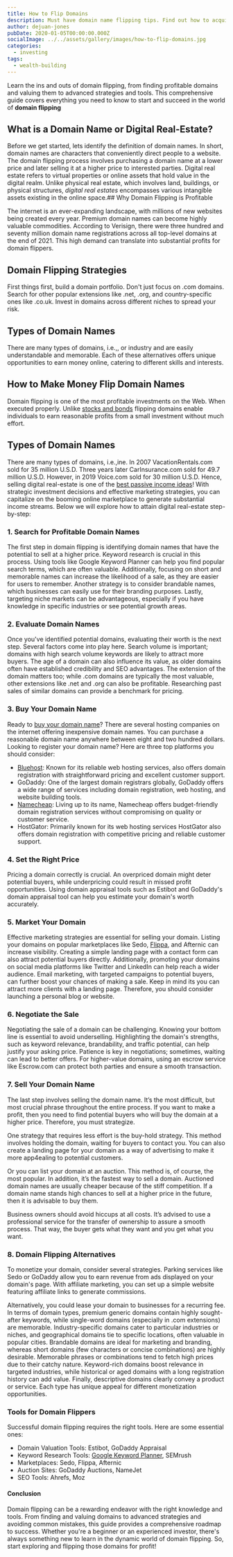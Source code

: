```yaml
---
title: How to Flip Domains
description: Must have domain name flipping tips. Find out how to acquire, enhance, and resell digital real estate for profit.
author: dejuan-jones
pubDate: 2020-01-05T00:00:00.000Z
socialImage: ../../assets/gallery/images/how-to-flip-domains.jpg
categories:
  - investing
tags:
  - wealth-building
---
```


Learn the ins and outs of domain flipping, from finding profitable domains and valuing them to advanced strategies and tools. This comprehensive guide covers everything you need to know to start and succeed in the world of **domain flipping**

## What is a Domain Name or Digital Real-Estate?

Before we get started, lets identify the definition of domain names. In short, domain names are characters that conveniently direct people to a website. The domain flipping process involves purchasing a domain name at a lower price and later selling it at a higher price to interested parties. Digital real estate refers to virtual properties or online assets that hold value in the digital realm. Unlike physical real estate, which involves land, buildings, or physical structures, *digital real estates* encompasses various intangible assets existing in the online space.## Why Domain Flipping is Profitable

The internet is an ever-expanding landscape, with millions of new websites being created every year. Premium domain names can become highly valuable commodities. According to Verisign, there were three hundred and seventy million domain name registrations across all top-level domains at the end of 2021. This high demand can translate into substantial profits for domain flippers.

## Domain Flipping Strategies

First things first, build a domain portfolio. Don't just focus on .com domains. Search for other popular extensions like .net, .org, and country-specific ones like .co.uk. Invest in domains across different niches to spread your risk.

## Types of Domain Names

There are many types of domains, i.e.,, or industry and are easily understandable and memorable. Each of these alternatives offers unique opportunities to earn money online, catering to different skills and interests.

## How to Make Money Flip Domain Names

Domain flipping is one of the most profitable investments on the Web. When executed properly. Unlike [stocks and bonds](/blog/stocks-vs-bonds) flipping domains enable individuals to earn reasonable profits from a small investment without much effort.

## Types of Domain Names

There are many types of domains, i.e.,ine. In 2007 VacationRentals.com sold for 35 million U.S.D. Three years later CarInsurance.com sold for 49.7 million U.S.D. However, in 2019 Voice.com sold for 30 million U.S.D. Hence, selling digital real-estate is one of the [best passive income ideas](/blog/passive-income-investments)! With strategic investment decisions and effective marketing strategies, you can capitalize on the booming online marketplace to generate substantial income streams. Below we will explore how to attain digital real-estate step-by-step:

### 1. Search for Profitable Domain Names

The first step in domain flipping is identifying domain names that have the potential to sell at a higher price. Keyword research is crucial in this process. Using tools like Google Keyword Planner can help you find popular search terms, which are often valuable. Additionally, focusing on short and memorable names can increase the likelihood of a sale, as they are easier for users to remember. Another strategy is to consider brandable names, which businesses can easily use for their branding purposes. Lastly, targeting niche markets can be advantageous, especially if you have knowledge in specific industries or see potential growth areas.

### 2. Evaluate Domain Names

Once you've identified potential domains, evaluating their worth is the next step. Several factors come into play here. Search volume is important; domains with high search volume keywords are likely to attract more buyers. The age of a domain can also influence its value, as older domains often have established credibility and SEO advantages. The extension of the domain matters too; while .com domains are typically the most valuable, other extensions like .net and .org can also be profitable. Researching past sales of similar domains can provide a benchmark for pricing.

### 3. Buy Your Domain Name

Ready to [buy your domain name](/blog/how-to-buy-domain-names)? There are several hosting companies on the internet offering inexpensive domain names. You can purchase a reasonable domain name anywhere between eight and two hundred dollars. Looking to register your domain name? Here are three top platforms you should consider:

* [Bluehost](https://bluehost.sjv.io/c/3661625/1749331/11352): Known for its reliable web hosting services, also offers domain registration with straightforward pricing and excellent customer support.
* GoDaddy: One of the largest domain registrars globally, GoDaddy offers a wide range of services including domain registration, web hosting, and website building tools.
* [Namecheap](https://namecheap.pxf.io/g1ORqO): Living up to its name, Namecheap offers budget-friendly domain registration services without compromising on quality or customer service.
* HostGator: Primarily known for its web hosting services HostGator also offers domain registration with competitive pricing and reliable customer support.

### 4. Set the Right Price

Pricing a domain correctly is crucial. An overpriced domain might deter potential buyers, while underpricing could result in missed profit opportunities. Using domain appraisal tools such as Estibot and GoDaddy's domain appraisal tool can help you estimate your domain's worth accurately.

### 5. Market Your Domain

Effective marketing strategies are essential for selling your domain. Listing your domains on popular marketplaces like Sedo, [Flippa](https://referral.flippa.com/535fhnhbonpl), and Afternic can increase visibility. Creating a simple landing page with a contact form can also attract potential buyers directly. Additionally, promoting your domains on social media platforms like Twitter and LinkedIn can help reach a wider audience. Email marketing, with targeted campaigns to potential buyers, can further boost your chances of making a sale. Keep in mind its you can attract more clients with a landing page. Therefore, you should consider launching a personal blog or website.

### 6. Negotiate the Sale

Negotiating the sale of a domain can be challenging. Knowing your bottom line is essential to avoid underselling. Highlighting the domain's strengths, such as keyword relevance, brandability, and traffic potential, can help justify your asking price. Patience is key in negotiations; sometimes, waiting can lead to better offers. For higher-value domains, using an escrow service like Escrow.com can protect both parties and ensure a smooth transaction.

### 7. Sell Your Domain Name

The last step involves selling the domain name. It’s the most difficult, but most crucial phrase throughout the entire process. If you want to make a profit, then you need to find potential buyers who will buy the domain at a higher price. Therefore, you must strategize.

One strategy that requires less effort is the buy-hold strategy. This method involves holding the domain, waiting for buyers to contact you. You can also create a landing page for your domain as a way of advertising to make it more app4ealing to potential customers.

Or you can list your domain at an auction. This method is, of course, the most popular. In addition, it’s the fastest way to sell a domain. Auctioned domain names are usually cheaper because of the stiff competition. If a domain name stands high chances to sell at a higher price in the future, then it is advisable to buy them.

Business owners should avoid hiccups at all costs. It’s advised to use a professional service for the transfer of ownership to assure a smooth process. That way, the buyer gets what they want and you get what you want.

### 8. Domain Flipping Alternatives

To monetize your domain, consider several strategies. Parking services like Sedo or GoDaddy allow you to earn revenue from ads displayed on your domain's page. With affiliate marketing, you can set up a simple website featuring affiliate links to generate commissions.

Alternatively, you could lease your domain to businesses for a recurring fee. In terms of domain types, premium generic domains contain highly sought-after keywords, while single-word domains (especially in .com extensions) are memorable. Industry-specific domains cater to particular industries or niches, and geographical domains tie to specific locations, often valuable in popular cities. Brandable domains are ideal for marketing and branding, whereas short domains (few characters or concise combinations) are highly desirable. Memorable phrases or combinations tend to fetch high prices due to their catchy nature. Keyword-rich domains boost relevance in targeted industries, while historical or aged domains with a long registration history can add value. Finally, descriptive domains clearly convey a product or service. Each type has unique appeal for different monetization opportunities.

### Tools for Domain Flippers

Successful domain flipping requires the right tools. Here are some essential ones:

* Domain Valuation Tools: Estibot, GoDaddy Appraisal
* Keyword Research Tools: [Google Keyword Planner](https://ads.google.com/intl/en_us/home/tools/keyword-planner/), SEMrush
* Marketplaces: Sedo, Flippa, Afternic
* Auction Sites: GoDaddy Auctions, NameJet
* SEO Tools: Ahrefs, Moz

#### Conclusion

Domain flipping can be a rewarding endeavor with the right knowledge and tools. From finding and valuing domains to advanced strategies and avoiding common mistakes, this guide provides a comprehensive roadmap to success. Whether you're a beginner or an experienced investor, there's always something new to learn in the dynamic world of domain flipping. So, start exploring and flipping those domains for profit!
